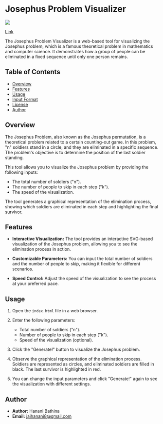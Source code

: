 # Josephus Problem Visualizer

![](https://github.com/hanani8/Visualization-of-Josephus-Problem/blob/main/ezgif.com-video-to-gif.gif)

[Link](https://hanani8.github.io/josephus.html)

The Josephus Problem Visualizer is a web-based tool for visualizing the Josephus problem, which is a famous theoretical problem in mathematics and computer science. It demonstrates how a group of people can be eliminated in a fixed sequence until only one person remains.

## Table of Contents

- [Overview](#overview)
- [Features](#features)
- [Usage](#usage)
- [Input Format](#input-format)
- [License](#license)
- [Author](#author)

## Overview

The Josephus Problem, also known as the Josephus permutation, is a theoretical problem related to a certain counting-out game. In this problem, "n" soldiers stand in a circle, and they are eliminated in a specific sequence. The problem's objective is to determine the position of the last soldier standing.

This tool allows you to visualize the Josephus problem by providing the following inputs:
- The total number of soldiers ("n").
- The number of people to skip in each step ("k").
- The speed of the visualization.

The tool generates a graphical representation of the elimination process, showing which soldiers are eliminated in each step and highlighting the final survivor.

## Features

- **Interactive Visualization:** The tool provides an interactive SVG-based visualization of the Josephus problem, allowing you to see the elimination process in action.

- **Customizable Parameters:** You can input the total number of soldiers and the number of people to skip, making it flexible for different scenarios.

- **Speed Control:** Adjust the speed of the visualization to see the process at your preferred pace.

## Usage

1. Open the `index.html` file in a web browser.

2. Enter the following parameters:
   - Total number of soldiers ("n").
   - Number of people to skip in each step ("k").
   - Speed of the visualization (optional).

3. Click the "Generate!" button to visualize the Josephus problem.

4. Observe the graphical representation of the elimination process. Soldiers are represented as circles, and eliminated soldiers are filled in black. The last survivor is highlighted in red.

5. You can change the input parameters and click "Generate!" again to see the visualization with different settings.

## Author

- **Author:** Hanani Bathina
- **Email:** jaihanani8@gmail.com
